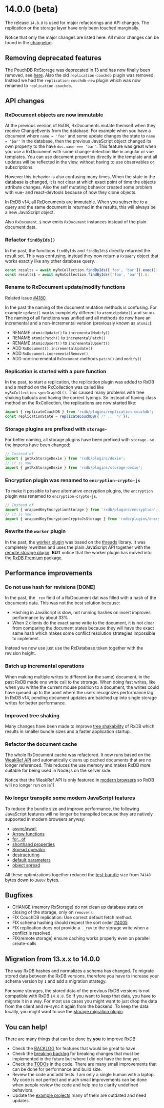 # 14.0.0 (beta)

The release `14.0.0` is used for major refactorings and API changes.
The replication or the storage layer have only been touched marginally.

Notice that only the major changes are listed here. All minor changes can be found in the [changelog](https://github.com/pubkey/rxdb/blob/master/CHANGELOG.md).


## Removing deprecated features

The PouchDB RxStorage was deprecated in 13 and has now finally been removed, see [here](../questions-answers.md#why-is-the-pouchdb-rxstorage-deprecated).
Also the old `replication-couchdb` plugin was removed. Instead we had the `replication-couchdb-new` plugin which was now renamed to `replication-couchdb`.

## API changes


### RxDocument objects are now immutable

At the previous version of RxDB, RxDocuments mutate themself when they receive ChangeEvents from the database. For example when you have a document where `name = 'foo'` and some update changes the state to `name = 'bar'` in the database, then the previous JavaScript object changed its own property to the have `doc.name === 'bar'`.
This feature was great when you use a RxDocument with some change-detection like in angular or vue templates. You can use document properties directly in the template and all updates will be reflected in the view, without having to use observables or subscriptions.

However this behavior is also confusing many times. When the state in the database is changed, it is not clear at which exact point of time the objects attribute changes. Also the self mutating behavior created some problem with vue- and react-devtools because of how they clone objects.

In RxDB v14, all RxDocuments are immutable. When you subscribe to a query and the same document is returned in the results, this will always be a new JavaScript object.

Also `RxDocument.$` now emits `RxDocument` instances instead of the plain document data.

### Refactor `findByIds()`

In the past, the functions `findByIds` and `findByIds$` directly returned the result set. This was confusing, instead they now return a `RxQuery` object that works exactly like any other database query.

```ts
const results = await myRxCollection.findByIds(['foo', 'bar']).exec();
const results$ = await myRxCollection.findByIds(['foo', 'bar']).$;
```

### Rename to RxDocument update/modify functions

Related issue [#4180](https://github.com/pubkey/rxdb/issues/4180).

In the past the naming of the document mutation methods is confusing.
For example `update()` works completely different to `atomicUpdate()` and so on.
The naming of all functions was unified and all methods do now have an incremental and a non-incremental version (previously known as `atomic`):
- RENAME `atomicUpdate()` to `incrementalModify()`
- RENAME `atomicPatch()` to `incrementalPatch()`
- RENAME `atomicUpsert()` to `incrementalUpsert()`
- ADD `RxDocument().incrementalUpdate()`
- ADD `RxDocument.incrementalRemove()`
- ADD non-incremental `RxDocument` methods `patch()` and `modify()`

### Replication is started with a pure function

In the past, to start a replication, the replication plugin was added to RxDB and a method on the RxCollection was called like `myRxCollection.syncGraphQL()`.
This caused many problems with tree shaking bailouts and having the correct typings.
So instead of having class method on the RxCollection, the replications are now started like:

```ts
import { replicateCouchDB } from 'rxdb/plugins/replication-couchdb';
const replicationState = replicateCouchDB({ /* ... */ });
```

### Storage plugins are prefixed with `storage-`

For better naming, all storage plugins have been prefixed with `storage-` so the imports have been changed:

```ts
// Instead of 
import { getRxStorageDexie } from 'rxdb/plugins/dexie';
// it is now
import { getRxStorageDexie } from 'rxdb/plugins/storage-dexie';
```

### Encryption plugin was renamed to `encryption-crypto-js`

To make it possible to have alternative encryption plugins, the `encryption` plugin was renamed to `encryption-crypto-js`.

```ts
// Instead of 
import { wrappedKeyEncryptionStorage } from 'rxdb/plugins/encryption';
// it is now
import { wrappedKeyEncryptionCryptoJsStorage } from 'rxdb/plugins/encryption-crypto-js';
```


### Rewrite the `worker` plugin

In the past, the [worker plugin](../rx-storage-worker.html) was based on the [threads](https://www.npmjs.com/package/threads) library. It was completely rewritten and uses the plain JavaScript API together with the [remote storage plugin](../rx-storage-remote.md). **BUT** notice that the worker plugin has moved into the [RxDB Premium](https://rxdb.info/premium.html) package.

## Performance improvements

### Do not use hash for revisions [DONE]

In the past, the `_rev` field of a RxDocument dat was filled with a hash of the documents data. This was not the best solution because:
- Hashing in JavaScript is slow, not running hashes on insert improves performance by about 33%
- When 2 clients do the exact same write to the document, it is not clear from comparing the document states because they will have the exact same hash which makes some conflict resolution strategies impossible to implement.

Instead we now use just use the RxDatabase.token together with the revision height.

### Batch up incremental operations 

When making multiple writes to different (or the same) document, in the past RxDB made one write call to the strorage. When doing fast writes, like when you writhe the current mouse position to a document, the writes could have queued up to the point where the users recognizes performance lag.
In RxDB v14, pending document updates are batched up into single storage writes for better performance.

### Improved tree shaking

Many changes have been made to improve [tree shakability](https://webpack.js.org/guides/tree-shaking/) of RxDB which results in smaller bundle sizes and a faster application startup.

### Refactor the document cache

The whole RxDocument cache was refactored. It now runs based on the [WeakRef API](https://developer.mozilla.org/en-US/docs/Web/JavaScript/Reference/Global_Objects/WeakRef) and automatically cleans up cached documents that are no longer referenced. This reduces the use memory and makes RxDB more suitable for being used in Node.js on the server side.

Notice that the WeakRef API is only featured in [modern browsers](https://caniuse.com/?search=weakref) so RxDB will no longer run on ie11.

### No longer transpile some modern JavaScript features

To reduce the bundle size and improve performance, the following JavaScript features will no longer be transpiled because they are natively supported in modern browsers anyway:
  - [async/await](https://caniuse.com/async-functions)
  - [Arrow functions](https://caniuse.com/arrow-functions)
  - [for...of](https://caniuse.com/?search=for...of)
  - [shorthand properties](https://caniuse.com/mdn-javascript_operators_object_initializer_shorthand_property_names)
  - [Spread operator](https://caniuse.com/?search=spread%20operator)
  - [destructuring](https://caniuse.com/?search=destructuring)
  - [default parameters](https://caniuse.com/?search=default%20parameters)
  - [object spread](https://caniuse.com/?search=Object%20spread)

All these optimizations together reduced the [test-bundle](https://github.com/pubkey/rxdb/blob/master/config/bundle-size.js) size from `74148` bytes down to `36007` bytes.

## Bugfixes
- CHANGE (memory RxStorage) do not clean up database state on closing of the storage, only on `remove()`.
- FIX CouchDB replication: Use correct default fetch method.
- FIX schema hashing should respect the sort order [#4005](https://github.com/pubkey/rxdb/pull/4005)
- FIX replication does not provide a `._rev` to the storage write when a conflict is resolved.
- FIX(remote storage) ensure caching works properly even on parallel create-calls

## Migration from 13.x.x to 14.0.0

The way RxDB hashes and normalizes a schema has changed. To migrate stored data between the RxDB versions, therefore you have to increase your schema version by `1` and add a migration strategy.

For some storages, the stored data of the previous RxDB versions is not compatible with RxDB `14.0.0`. So if you want to keep that data, you have to migrate it in a way. For most use cases you might want to just drop the data from the client and re-sync it again from the backend. To keep the data locally, you might want to use the [storage migration plugin](../storage-migration.md).

## You can help!

There are many things that can be done by **you** to improve RxDB:

- Check the [BACKLOG](https://github.com/pubkey/rxdb/blob/master/orga/BACKLOG.md) for features that would be great to have.
- Check the [breaking backlog](https://github.com/pubkey/rxdb/blob/master/orga/before-next-major.md) for breaking changes that must be implemented in the future but where I did not have the time yet.
- Check the [TODOs](https://github.com/pubkey/rxdb/search?q=TODO) in the code. There are many small improvements that can be done for performance and build size.
- Review the code and add tests. I am only a single human with a laptop. My code is not perfect and much small improvements can be done when people review the code and help me to clarify undefined behaviors.
- Update the [example projects](https://github.com/pubkey/rxdb/tree/master/examples) many of them are outdated and need updates.
